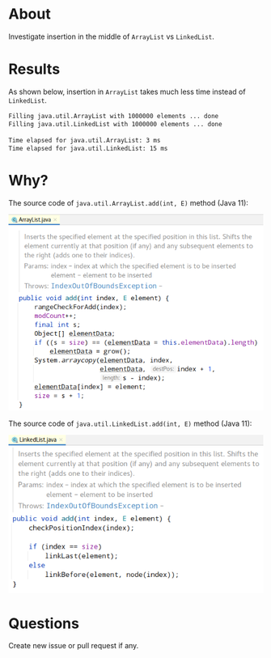 # About

Investigate insertion in the middle of `ArrayList` vs `LinkedList`.

# Results

As shown below, insertion in `ArrayList` takes much less time instead of `LinkedList`.

```text
Filling java.util.ArrayList with 1000000 elements ... done
Filling java.util.LinkedList with 1000000 elements ... done

Time elapsed for java.util.ArrayList: 3 ms
Time elapsed for java.util.LinkedList: 15 ms
```

# Why?

The source code of `java.util.ArrayList.add(int, E)` method (Java 11):

![ArrayList](arraylist.png)

The source code of `java.util.LinkedList.add(int, E)` method (Java 11):

![LinkedList](linkedlist.png)

# Questions

Create new issue or pull request if any.
